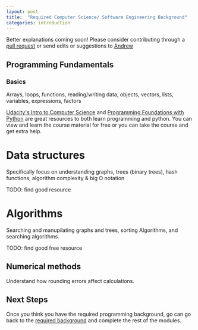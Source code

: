 ```yaml
---
layout: post
title:  "Required Computer Science/ Software Engineering Background"
categories: introduction 
---
```


Better explanations coming soon!  Please consider contributing through a [pull request](https://github.com/datascienceguide/datascienceguide.github.io) or send edits or suggestions to [Andrew](mailto:andrew@andrewandrade.ca)

## Programming Fundamentals

### Basics

Arrays, loops, functions, reading/writing data, objects, vectors, lists, variables, expressions, factors

[Udacity's Intro to Computer Science](https://www.udacity.com/course/intro-to-computer-science--cs101) and [Programming Foundations with Python](https://www.udacity.com/course/programming-foundations-with-python--ud036) are great resources to both learn programming and python.  You can view and learn the course material for free or you can take the course and get extra help.

# Data structures

Specifically focus on understanding graphs, trees (binary trees), hash functions,  algorithm complexity & big O notation

TODO: find good resource

# Algorithms

Searching and manupilating graphs and trees, sorting Algorithms, and searching algorithms.

TODO: find good free resource

## Numerical methods

Understand how rounding errors affect calculations.

## Next Steps

Once you think you have the required programming background, go can go back to the [required background](/required-background) and complete the rest of the modules.

